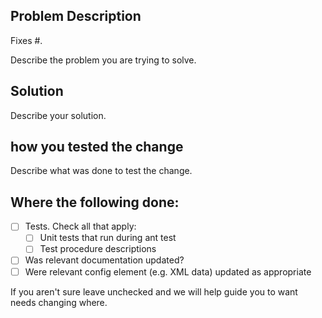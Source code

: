 ## Problem Description

<!-- if your PR does not address an open issue you can remove this line -->
Fixes #. 

<!-- if you are referencing a specific issue a problem description is not required -->
Describe the problem you are trying to solve.

## Solution

Describe your solution.

## how you tested the change

Describe what was done to test the change.

## Where the following done:

- [ ] Tests. Check all that apply:
   - [ ] Unit tests that run during ant test
   - [ ] Test procedure descriptions
- [ ] Was relevant documentation updated?
- [ ] Were relevant config element (e.g. XML data) updated as appropriate

If you aren't sure leave unchecked and we will help guide you to want needs changing where.
